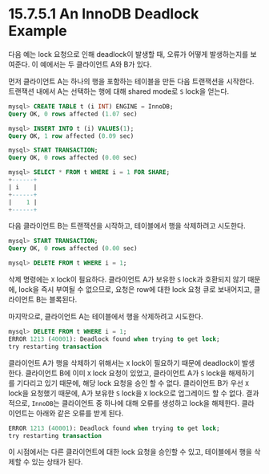 # 15.7.5.1 An InnoDB Deadlock Example

다음 예는 lock 요청으로 인해 deadlock이 발생할 때, 오류가 어떻게 발생하는지를 보여준다. 이 예에서는 두 클라이언트 A와 B가 있다.

먼저 클라이언트 A는 하나의 행을 포함하는 테이블을 만든 다음 트랜잭션을 시작한다. 트랜잭션 내에서 A는 선택하는 행에 대해 shared mode로 `S` lock을 얻는다. 

```sql
mysql> CREATE TABLE t (i INT) ENGINE = InnoDB; 
Query OK, 0 rows affected (1.07 sec) 

mysql> INSERT INTO t (i) VALUES(1); 
Query OK, 1 row affected (0.09 sec) 

mysql> START TRANSACTION; 
Query OK, 0 rows affected (0.00 sec) 

mysql> SELECT * FROM t WHERE i = 1 FOR SHARE; 
+------+ 
| i    | 
+------+ 
|    1 | 
+------+

```

다음 클라이언트 B는 트랜잭션을 시작하고, 테이블에서 행을 삭제하려고 시도한다.

```sql
mysql> START TRANSACTION; 
Query OK, 0 rows affected (0.00 sec) 

mysql> DELETE FROM t WHERE i = 1;
```

삭제 명령에는 `X` lock이 필요하다. 클라이언트 A가 보유한 `S` lock과 호환되지 않기 때문에, lock을 즉시 부여될 수 없으므로, 요청은 row에 대한 lock 요청 큐로 보내어지고, 클라이언트 B는 블록된다.  

마지막으로, 클라이언트 A는 테이블에서 행을 삭제하려고 시도한다.

```sql
mysql> DELETE FROM t WHERE i = 1; 
ERROR 1213 (40001): Deadlock found when trying to get lock; 
try restarting transaction
```

클라이언트 A가 행을 삭제하기 위해서는 `X` lock이 필요하기 때문에 deadlock이 발생한다. 클라이언트 B에 이미 `X` lock 요청이 있었고, 클라이언트 A가 `S` lock을 해제하기를 기다리고 있기 때문에, 해당 lock 요청을 승인 할 수 없다. 클라이언트 B가 우선 `X` lock을 요청했기 때문에, A가 보유한 `S` lock을 `X` lock으로 업그레이드 할 수 없다. 결과적으로, `InnoDB`는 클라이언트 중 하나에 대해 오류를 생성하고 lock을 해제한다. 클라이언트는 아래와 같은 오류를 받게 된다.

```sql
ERROR 1213 (40001): Deadlock found when trying to get lock; 
try restarting transaction
```
이 시점에서는 다른 클라이언트에 대한 lock 요청을 승인할 수 있고, 테이블에서 행을 삭제할 수 있는 상태가 된다.
